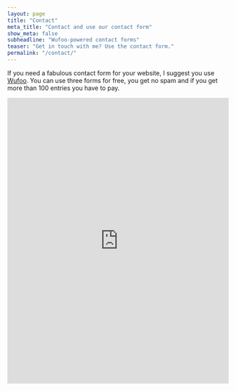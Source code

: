 ```yaml
---
layout: page
title: "Contact"
meta_title: "Contact and use our contact form"
show_meta: false
subheadline: "Wufoo-powered contact forms"
teaser: "Get in touch with me? Use the contact form."
permalink: "/contact/"
---
```

If you need a fabulous contact form for your website, I suggest you use [Wufoo][1]. You can use three forms for free, you get no spam and if you get more than 100 entries you have to pay.

<div class="panel">
<iframe width="100%" height="650" frameborder="0" scrolling="no" src="http://phlowmedia.wufoo.com/embed/z7x3k1/"></iframe>
</div>



 [1]: http://www.wufoo.com/
